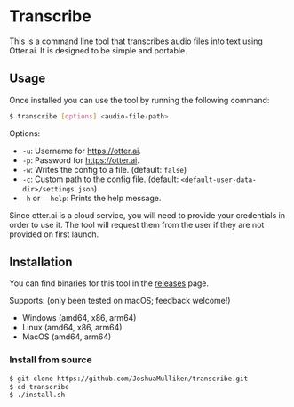 # Transcribe

This is a command line tool that transcribes audio files into text using Otter.ai.
It is designed to be simple and portable.

## Usage

Once installed you can use the tool by running the following command:
```bash
$ transcribe [options] <audio-file-path>
```

Options:

- `-u`: Username for <https://otter.ai>.
- `-p`: Password for <https://otter.ai>.
- `-w`: Writes the config to a file. (default: `false`)
- `-c`: Custom path to the config file. (default: `<default-user-data-dir>/settings.json`)
- `-h` or `--help`: Prints the help message.

Since otter.ai is a cloud service, you will need to provide your credentials in order to use it. The tool will request
them from the user if they are not provided on first launch.

## Installation

You can find binaries for this tool in the [releases](https://github.com/JoshuaMulliken/transcribe/releases) page.

Supports: (only been tested on macOS; feedback welcome!)
- Windows (amd64, x86, arm64)
- Linux (amd64, x86, arm64)
- MacOS (amd64, arm64)

### Install from source

```bash
$ git clone https://github.com/JoshuaMulliken/transcribe.git
$ cd transcribe
$ ./install.sh
```